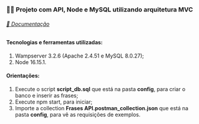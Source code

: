 <h3>👩‍💻 Projeto com API, Node e MySQL utilizando arquitetura MVC  </h3>

<h6><a href="https://documenter.getpostman.com/view/15690160/UzBjso2N"> 🚀 Documentação </a></h6>


<h4> Tecnologias e ferramentas utilizadas:</h4>

1. Wampserver 3.2.6 (Apache 2.4.51 e MySQL 8.0.27); 
2. Node 16.15.1.

<h4> Orientações: </h4>

1. Execute o script  <strong>script_db.sql</strong>  que está na pasta <strong>config</strong>, para criar o banco e inserir as frases;
2. Execute npm start, para iniciar; 
3. Importe a collection <strong>Frases API.postman_collection.json</strong> que está na pasta <strong>config</strong>, para vê as requisições de exemplos.
